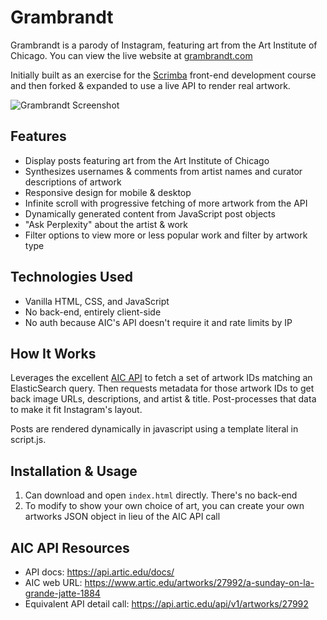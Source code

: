 # Grambrandt

Grambrandt is a parody of Instagram, featuring art from the Art Institute of Chicago. You can view the live website at [grambrandt.com](https://grambrandt.com)

Initially built as an exercise for the [Scrimba](scrimba.com) front-end development course and then forked & expanded to use a live API to render real artwork.

![Grambrandt Screenshot](images/grambrandt-animation.gif)

## Features

- Display posts featuring art from the Art Institute of Chicago
- Synthesizes usernames & comments from artist names and curator descriptions of artwork
- Responsive design for mobile & desktop
- Infinite scroll with progressive fetching of more artwork from the API
- Dynamically generated content from JavaScript post objects
- "Ask Perplexity" about the artist & work
- Filter options to view more or less popular work and filter by artwork type

## Technologies Used

- Vanilla HTML, CSS, and JavaScript
- No back-end, entirely client-side
- No auth because AIC's API doesn't require it and rate limits by IP

## How It Works

Leverages the excellent [AIC API](https://api.artic.edu/docs/) to fetch a set of artwork IDs matching an ElasticSearch query. Then requests metadata for those artwork IDs to get back image URLs, descriptions, and artist & title. Post-processes that data to make it fit Instagram's layout.

Posts are rendered dynamically in javascript using a template literal in script.js.

## Installation & Usage

1. Can download and open `index.html` directly. There's no back-end
2. To modify to show your own choice of art, you can create your own artworks JSON object in lieu of the AIC API call

## AIC API Resources

* API docs: https://api.artic.edu/docs/
* AIC web URL: https://www.artic.edu/artworks/27992/a-sunday-on-la-grande-jatte-1884
* Equivalent API detail call: https://api.artic.edu/api/v1/artworks/27992

